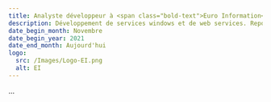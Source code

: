 ```yaml
---
title: Analyste développeur à <span class="bold-text">Euro Information</span>, Strasbourg, France
description: Développement de services windows et de web services. Reporting de données.
date_begin_month: Novembre
date_begin_year: 2021
date_end_month: Aujourd'hui
logo:
  src: /Images/Logo-EI.png
  alt: EI
---
```


...
